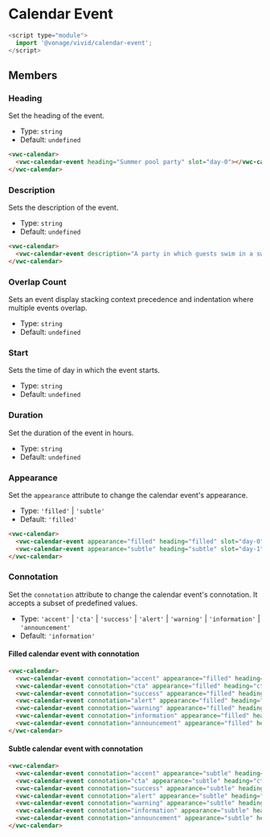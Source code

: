 # Calendar Event

```js
<script type="module">
  import '@vonage/vivid/calendar-event';
</script>
```

## Members

### Heading

Set the heading of the event.

- Type: `string`
- Default: `undefined`

```html preview
<vwc-calendar>
  <vwc-calendar-event heading="Summer pool party" slot="day-0"></vwc-calendar-event>
</vwc-calendar>
```

### Description

Sets the description of the event.

- Type: `string`
- Default: `undefined`

```html preview
<vwc-calendar>
  <vwc-calendar-event description="A party in which guests swim in a swimming pool" slot="day-0"></vwc-calendar-event>
</vwc-calendar>
```

### Overlap Count

Sets an event display stacking context precedence and indentation where multiple events overlap.

- Type: `string`
- Default: `undefined`

### Start

Sets the time of day in which the event starts.

- Type: `string`
- Default: `undefined`

### Duration

Set the duration of the event in hours.

- Type: `string`
- Default: `undefined`

### Appearance

Set the `appearance` attribute to change the calendar event's appearance.

- Type: `'filled'` | `'subtle'`
- Default: `'filled'`

```html preview
<vwc-calendar>
  <vwc-calendar-event appearance="filled" heading="filled" slot="day-0"></vwc-calendar-event>
  <vwc-calendar-event appearance="subtle" heading="subtle" slot="day-1"></vwc-calendar-event>
</vwc-calendar>
```

### Connotation

Set the `connotation` attribute to change the calendar event's connotation.
It accepts a subset of predefined values.

- Type: `'accent'` | `'cta'` | `'success'` | `'alert'` | `'warning'` | `'information'` | `'announcement'`
- Default: `'information'`

#### Filled calendar event with connotation

```html preview
<vwc-calendar>
  <vwc-calendar-event connotation="accent" appearance="filled" heading="accent" slot="day-0"></vwc-calendar-event>
  <vwc-calendar-event connotation="cta" appearance="filled" heading="cta" slot="day-1"></vwc-calendar-event>
  <vwc-calendar-event connotation="success" appearance="filled" heading="success" slot="day-2"></vwc-calendar-event>
  <vwc-calendar-event connotation="alert" appearance="filled" heading="alert" slot="day-3"></vwc-calendar-event>
  <vwc-calendar-event connotation="warning" appearance="filled" heading="warning" slot="day-4"></vwc-calendar-event>
  <vwc-calendar-event connotation="information" appearance="filled" heading="information" slot="day-5"></vwc-calendar-event>
  <vwc-calendar-event connotation="announcement" appearance="filled" heading="announcement" slot="day-6"></vwc-calendar-event>
</vwc-calendar>
```

#### Subtle calendar event with connotation

```html preview
<vwc-calendar>
  <vwc-calendar-event connotation="accent" appearance="subtle" heading="accent" slot="day-0"></vwc-calendar-event>
  <vwc-calendar-event connotation="cta" appearance="subtle" heading="cta" slot="day-1"></vwc-calendar-event>
  <vwc-calendar-event connotation="success" appearance="subtle" heading="success" slot="day-2"></vwc-calendar-event>
  <vwc-calendar-event connotation="alert" appearance="subtle" heading="alert" slot="day-3"></vwc-calendar-event>
  <vwc-calendar-event connotation="warning" appearance="subtle" heading="warning" slot="day-4"></vwc-calendar-event>
  <vwc-calendar-event connotation="information" appearance="subtle" heading="information" slot="day-5"></vwc-calendar-event>
  <vwc-calendar-event connotation="announcement" appearance="subtle" heading="announcement" slot="day-6"></vwc-calendar-event>
</vwc-calendar>
```
